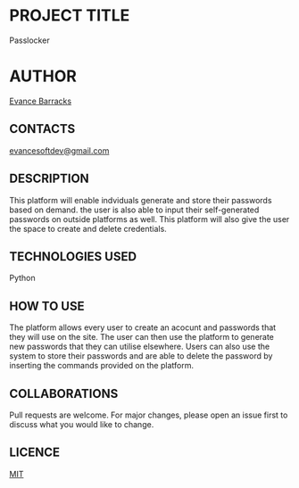 # PROJECT TITLE

Passlocker

# AUTHOR
 [Evance Barracks](https://github.com/Evance23)

## CONTACTS
evancesoftdev@gmail.com

## DESCRIPTION

This platform will enable indviduals generate and store their passwords based on demand. the user is also able to input their self-generated passwords on outside platforms as well. This platform will also give the user the space to create and delete credentials.

## TECHNOLOGIES USED

Python 

## HOW TO USE
The platform allows every user to create an acocunt and passwords that they will use on the site. The user can then use the platform to generate new passwords that they can utilise elsewhere. 
Users can also use the system to store their passwords and are able to delete the password by inserting the commands provided on the platform.
## COLLABORATIONS
Pull requests are welcome. For major changes, please open an issue first to discuss what you would like to change.


## LICENCE
 [MIT](/home/evance/bar-lock/LICENCE)